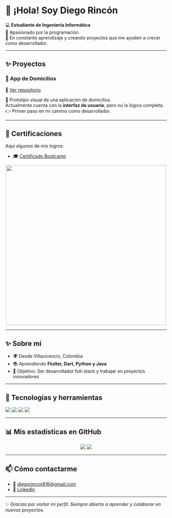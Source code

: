 # 👋 ¡Hola! Soy Diego Rincón  

💻 **Estudiante de Ingeniería Informática**  
📱 Apasionado por la programación.  
🚀 En constante aprendizaje y creando proyectos que me ayuden a crecer como desarrollador.  

---

## ✨ Proyectos

### 🛵 App de Domicilios  
📍 [Ver repositorio](https://github.com/diegorincon2613/app_domicilios)  

📱 Prototipo visual de una aplicación de domicilios.  
Actualmente cuenta con la **interfaz de usuario**, pero no la lógica completa.  
👉 Primer paso en mi camino como desarrollador.  

---

## 📜 Certificaciones  

Aquí algunos de mis logros:  

- 🎓 [Certificado Bootcamp](./certificados/CERTIFICADO_BOOTCAMP.pdf)  

<p align="center">
  <img src="./certificados/CERTIFICADO_BOOTCAMP.png" width="500"/>
</p>

---

## ✨ Sobre mí
- 🌍 Desde Villavicencio, Colombia  
- 📚 Aprendiendo **Flutter, Dart, Python y Java**  
- 🎯 Objetivo: Ser desarrollador full-stack y trabajar en proyectos innovadores  

---

## 🚀 Tecnologías y herramientas
<p align="left">
  <img src="https://img.shields.io/badge/HTML5-E34F26?style=for-the-badge&logo=html5&logoColor=white"/>
  <img src="https://img.shields.io/badge/CSS3-1572B6?style=for-the-badge&logo=css3&logoColor=white"/>
  <img src="https://img.shields.io/badge/JavaScript-F7DF1E?style=for-the-badge&logo=javascript&logoColor=black"/>
  <img src="https://img.shields.io/badge/Bootstrap-7952B3?style=for-the-badge&logo=bootstrap&logoColor=white"/>
</p>

---

## 📊 Mis estadísticas en GitHub
<p align="center">
  <img src="https://github-readme-stats.vercel.app/api?username=diegorincon2613&show_icons=true&theme=tokyonight"/>
  <img src="https://github-readme-stats.vercel.app/api/top-langs/?username=diegorincon2613&layout=compact&theme=tokyonight"/>
</p>

---

## 📫 Cómo contactarme
- 📧 [diegorincon816@gmail.com](mailto:diegorincon816@gmail.com)  
- 💼 [LinkedIn](https://www.linkedin.com/in/diego-rincon-876600242/)  

---

✨ *Gracias por visitar mi perfil. Siempre abierto a aprender y colaborar en nuevos proyectos.*  
